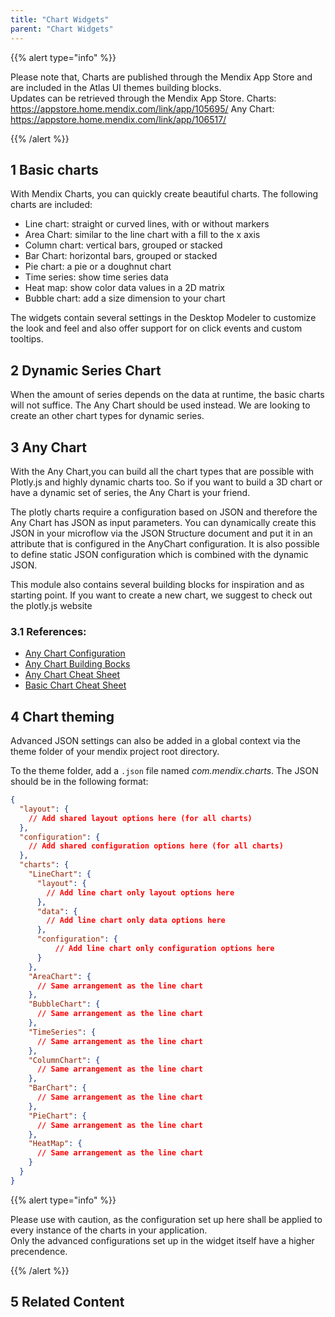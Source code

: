 ```yaml
---
title: "Chart Widgets"
parent: "Chart Widgets"
---
```


{{% alert type="info" %}}

Please note that, Charts are published through the Mendix App Store and are included in the Atlas UI themes building blocks.  
Updates can be retrieved through the Mendix App Store.
Charts: https://appstore.home.mendix.com/link/app/105695/
Any Chart: https://appstore.home.mendix.com/link/app/106517/

{{% /alert %}}

## 1 Basic charts
With Mendix Charts, you can quickly create beautiful charts. The following charts are included:
 - Line chart: straight or curved lines, with or without markers
 - Area Chart: similar to the line chart with a fill to the x axis
 - Column chart: vertical bars, grouped or stacked
 - Bar Chart: horizontal bars, grouped or stacked
 - Pie chart: a pie or a doughnut chart
 - Time series: show time series data
 - Heat map: show color data values in a 2D matrix
 - Bubble chart: add a size dimension to your chart

The widgets contain several settings in the Desktop Modeler to customize the look and feel and also offer support for on click events and custom tooltips.

## 2 Dynamic Series Chart
When the amount of series depends on the data at runtime, the basic charts will not suffice. The Any Chart should be used instead. We are looking to create an other chart types for dynamic series.

## 3 Any Chart
With the Any Chart,you can build all the chart types that are possible with Plotly.js and highly dynamic charts too. So if you want to build a 3D chart or have a dynamic set of series, the Any Chart is your friend.

The plotly charts require a configuration based on JSON and therefore the Any Chart has JSON as input parameters. You can dynamically create this JSON in your microflow via the JSON Structure document and put it in an attribute that is configured in the AnyChart configuration. It is also possible to define static JSON configuration which is combined with the dynamic JSON.

This module also contains several building blocks for inspiration and as starting point. If you want to create a new chart, we suggest to check out the plotly.js website

### 3.1 References:
- [Any Chart Configuration](charts-any-configuration)
- [Any Chart Building Bocks](charts-any-building-bocks)
- [Any Chart Cheat Sheet](charts-any-cheat-sheet)
- [Basic Chart Cheat Sheet](charts-advanced-cheat-sheet)

## 4 Chart theming
Advanced JSON settings can also be added in a global context via the theme folder of your mendix project root directory.

To the theme folder, add a `.json` file named *com.mendix.charts*. The JSON should be in the following format:

``` json
{
  "layout": {
    // Add shared layout options here (for all charts)
  },
  "configuration": {
    // Add shared configuration options here (for all charts)
  },
  "charts": {
    "LineChart": {
      "layout": {
        // Add line chart only layout options here
      },
      "data": {
        // Add line chart only data options here
      },
      "configuration": {
          // Add line chart only configuration options here
      }
    },
    "AreaChart": {
      // Same arrangement as the line chart
    },
    "BubbleChart": {
      // Same arrangement as the line chart
    },
    "TimeSeries": {
      // Same arrangement as the line chart
    },
    "ColumnChart": {
      // Same arrangement as the line chart
    },
    "BarChart": {
      // Same arrangement as the line chart
    },
    "PieChart": {
      // Same arrangement as the line chart
    },
    "HeatMap": {
      // Same arrangement as the line chart
    }
  }
}
```

{{% alert type="info" %}}

Please use with caution, as the configuration set up here shall be applied to every instance of the charts in your application.  
Only the advanced configurations set up in the widget itself have a higher precendence.

{{% /alert %}}

## 5 Related Content
